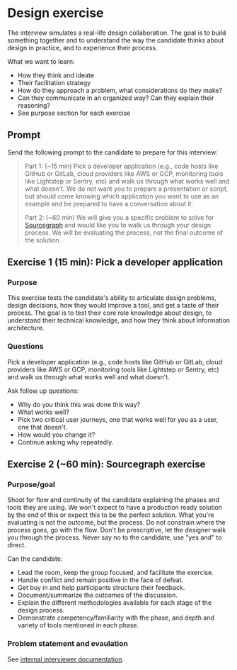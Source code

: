 # Design exercise

The interview simulates a real-life design collaboration. The goal is to build something together and to understand the way the candidate thinks about design in practice, and to experience their process.

What we want to learn:

- How they think and ideate
- Their facilitation strategy
- How do they approach a problem, what considerations do they make?
- Can they communicate in an organized way? Can they explain their reasoning?
- See purpose section for each exercise

## Prompt

Send the following prompt to the candidate to prepare for this interview:

> Part 1: (~15 min) Pick a developer application (e.g., code hosts like GitHub or GitLab, cloud providers like AWS or GCP, monitoring tools like Lightstep or Sentry, etc) and walk us through what works well and what doesn't. We do not want you to prepare a presentation or script, but should come knowing which application you want to use as an example and be prepared to have a conversation about it.
>
> Part 2: (~60 min) We will give you a specific problem to solve for [Sourcegraph](https://sourcegraph.com/search) and would like you to walk us through your design process. We will be evaluating the process, not the final outcome of the solution.

## Exercise 1 (15 min): Pick a developer application

### Purpose

This exercise tests the candidate's ability to articulate design problems, design decisions, how they would improve a tool, and get a taste of their process. The goal is to test their core role knowledge about design, to understand their technical knowledge, and how they think about information architecture.

### Questions

Pick a developer application (e.g., code hosts like GitHub or GitLab, cloud providers like AWS or GCP, monitoring tools like Lightstep or Sentry, etc) and walk us through what works well and what doesn't.

Ask follow up questions:

- Why do you think this was done this way?
- What works well?
- Pick two critical user journeys, one that works well for you as a user, one that doesn't.
- How would you change it?
- Continue asking why repeatedly.

## Exercise 2 (~60 min): Sourcegraph exercise

### Purpose/goal

Shoot for flow and continuity of the candidate explaining the phases and tools they are using. We won't expect to have a production ready solution by the end of this or expect this to be the perfect solution. What you're evaluating is not the outcome, but the process. Do not constrain where the process goes, go with the flow. Don't be prescriptive, let the designer walk you through the process. Never say no to the candidate, use "yes and" to direct.

Can the candidate:

- Lead the room, keep the group focused, and facilitate the exercise.
- Handle conflict and remain positive in the face of defeat.
- Get buy in and help participants structure their feedback.
- Document/summarize the outcomes of the discussion.
- Explain the different methodologies available for each stage of the design process.
- Demonstrate competency/familiarity with the phase, and depth and variety of tools mentioned in each phase.

### Problem statement and evaulation

See [internal interviewer documentation](https://github.com/sourcegraph/interviews/blob/master/product/product-designer/design-exercise.md).
